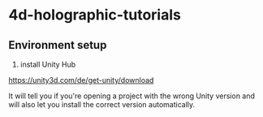 # 4d-holographic-tutorials

## Environment setup

1. install Unity Hub

https://unity3d.com/de/get-unity/download

It will tell you if you're opening a project with the wrong Unity version and will also let you install the correct version automatically. 

